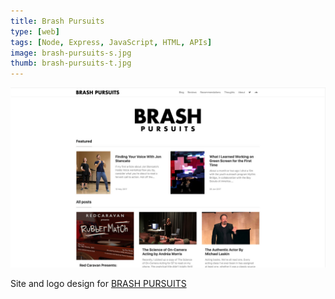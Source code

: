 ```yaml
---
title: Brash Pursuits
type: [web]
tags: [Node, Express, JavaScript, HTML, APIs]
image: brash-pursuits-s.jpg
thumb: brash-pursuits-t.jpg
---
```


[![Screenshot](/assets/img/home/brash-pursuits.jpg)](https://brashpursuits.github.io/)

Site and logo design for [BRASH PURSUITS](https://brashpursuits.github.io/)